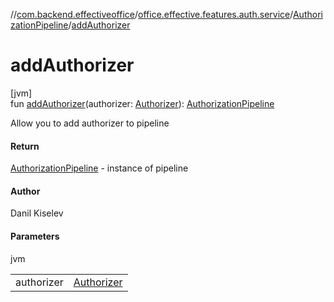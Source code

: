 //[com.backend.effectiveoffice](../../../index.md)/[office.effective.features.auth.service](../index.md)/[AuthorizationPipeline](index.md)/[addAuthorizer](add-authorizer.md)

# addAuthorizer

[jvm]\
fun [addAuthorizer](add-authorizer.md)(authorizer: [Authorizer](../-authorizer/index.md)): [AuthorizationPipeline](index.md)

Allow you to add authorizer to pipeline

#### Return

[AuthorizationPipeline](index.md) - instance of pipeline

#### Author

Danil Kiselev

#### Parameters

jvm

| | |
|---|---|
| authorizer | [Authorizer](../-authorizer/index.md) |
